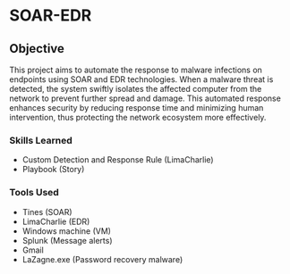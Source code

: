 # SOAR-EDR

## Objective

This project aims to automate the response to malware infections on endpoints using SOAR and EDR technologies. When a malware threat is detected, the system swiftly isolates the affected computer from the network to prevent further spread and damage. This automated response enhances security by reducing response time and minimizing human intervention, thus protecting the network ecosystem more effectively.

### Skills Learned

- Custom Detection and Response Rule (LimaCharlie)
- Playbook (Story)

### Tools Used

- Tines (SOAR)
- LimaCharlie (EDR)
- Windows machine (VM)
- Splunk (Message alerts)
- Gmail
- LaZagne.exe (Password recovery malware)




